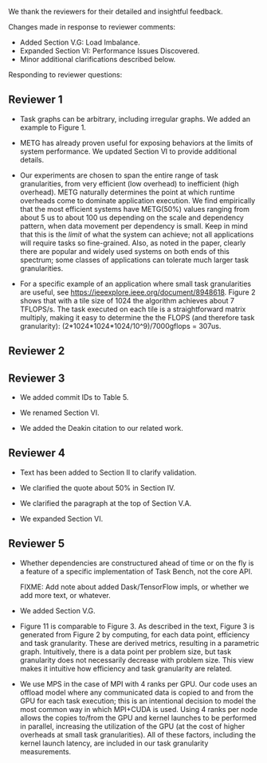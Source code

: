 We thank the reviewers for their detailed and insightful feedback.

Changes made in response to reviewer comments:

  * Added Section V.G: Load Imbalance.
  * Expanded Section VI: Performance Issues Discovered.
  * Minor additional clarifications described below.

Responding to reviewer questions:

## Reviewer 1

  * Task graphs can be arbitrary, including irregular graphs. We added an example to Figure 1.

  * METG has already proven useful for exposing behaviors at the limits of system performance. We updated Section VI to provide additional details.

  * Our experiments are chosen to span the entire range of task granularities, from very efficient (low overhead) to inefficient (high overhead). METG naturally determines the point at which runtime overheads come to dominate application execution. We find empirically that the most efficient systems have METG(50%) values ranging from about 5 us to about 100 us depending on the scale and dependency pattern, when data movement per dependency is small. Keep in mind that this is the *limit* of what the system can achieve; not all applications will require tasks so fine-grained. Also, as noted in the paper, clearly there are popular and widely used systems on both ends of this spectrum; some classes of applications can tolerate much larger task granularities.

  * For a specific example of an application where small task granularities are useful, see https://ieeexplore.ieee.org/document/8948618. Figure 2 shows that with a tile size of 1024 the algorithm achieves about 7 TFLOPS/s. The task executed on each tile is a straightforward matrix multiply, making it easy to determine the the FLOPS (and therefore task granularity): (2\*1024\*1024\*1024/10^9)/7000gflops = 307us.

## Reviewer 2

## Reviewer 3

  * We added commit IDs to Table 5.

  * We renamed Section VI.

  * We added the Deakin citation to our related work.

## Reviewer 4

  * Text has been added to Section II to clarify validation.

  * We clarified the quote about 50% in Section IV.

  * We clarified the paragraph at the top of Section V.A.

  * We expanded Section VI.

## Reviewer 5

  * Whether dependencies are constructured ahead of time or on the fly is a feature of a specific implementation of Task Bench, not the core API.

    FIXME: Add note about added Dask/TensorFlow impls, or whether we add more text, or whatever.

  * We added Section V.G.

  * Figure 11 is comparable to Figure 3. As described in the text, Figure 3 is generated from Figure 2 by computing, for each data point, efficiency and task granularity. These are derived metrics, resulting in a parametric graph. Intuitively, there is a data point per problem size, but task granularity does not necessarily decrease with problem size. This view makes it intuitive how efficiency and task granularity are related.

  * We use MPS in the case of MPI with 4 ranks per GPU. Our code uses an offload model where any communicated data is copied to and from the GPU for each task execution; this is an intentional decision to model the most common way in which MPI+CUDA is used. Using 4 ranks per node allows the copies to/from the GPU and kernel launches to be performed in parallel, increasing the utilization of the GPU (at the cost of higher overheads at small task granularities). All of these factors, including the kernel launch latency, are included in our task granularity measurements.
